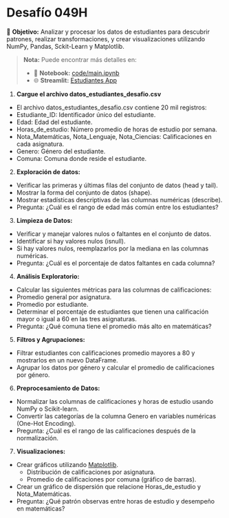 # Desafío 049H

🎯 **Objetivo:** Analizar y procesar los datos de estudiantes para descubrir patrones, realizar transformaciones, y crear visualizaciones utilizando NumPy, Pandas, Sckit-Learn y Matplotlib.

> **Nota:** Puede encontrar más detalles en:  
> - 📓 **Notebook:** [code/main.ipynb](code/main.ipynb)  
> - 🌐 **Streamlit:** [Estudiantes App](https://estudiantes.streamlit.app/)  



1. **Cargue el archivo datos_estudiantes_desafio.csv**
* El archivo datos_estudiantes_desafio.csv contiene 20 mil registros:
 * Estudiante_ID: Identificador único del estudiante.
 * Edad: Edad del estudiante.
 * Horas_de_estudio: Número promedio de horas de estudio por semana.
 * Nota_Matemáticas, Nota_Lenguaje, Nota_Ciencias: Calificaciones en cada asignatura.
 * Genero: Género del estudiante.
 * Comuna: Comuna donde reside el estudiante.


2. **Exploración de datos:**
* Verificar las primeras y últimas filas del conjunto de datos (head y tail).
* Mostrar la forma del conjunto de datos (shape).
* Mostrar estadísticas descriptivas de las columnas numéricas (describe).
* Pregunta: ¿Cuál es el rango de edad más común entre los estudiantes?


3. **Limpieza de Datos:**
* Verificar y manejar valores nulos o faltantes en el conjunto de datos.
 * Identificar si hay valores nulos (isnull).
 * Si hay valores nulos, reemplazarlos por la mediana en las columnas numéricas.
* Pregunta: ¿Cuál es el porcentaje de datos faltantes en cada columna?


4. **Análisis Exploratorio:**
* Calcular las siguientes métricas para las columnas de calificaciones:
 * Promedio general por asignatura.
 * Promedio por estudiante.
* Determinar el porcentaje de estudiantes que tienen una calificación mayor o igual a 60 en las tres asignaturas.
* Pregunta: ¿Qué comuna tiene el promedio más alto en matemáticas?


5. **Filtros y Agrupaciones:**
* Filtrar estudiantes con calificaciones promedio mayores a 80 y mostrarlos en un nuevo DataFrame.
* Agrupar los datos por género y calcular el promedio de calificaciones por género.


6. **Preprocesamiento de Datos:**
* Normalizar las columnas de calificaciones y horas de estudio usando NumPy o Scikit-learn.
* Convertir las categorías de la columna Genero en variables numéricas (One-Hot Encoding).
* Pregunta: ¿Cuál es el rango de las calificaciones después de la normalización.


7. **Visualizaciones:**
* Crear gráficos utilizando [Matplotlib](https://matplotlib.org/stable/gallery/index.html).
  * Distribución de calificaciones por asignatura.
  * Promedio de calificaciones por comuna (gráfico de barras).
* Crear un gráfico de dispersión que relacione Horas_de_estudio y Nota_Matemáticas.
* Pregunta: ¿Qué patrón observas entre horas de estudio y desempeño en matemáticas?